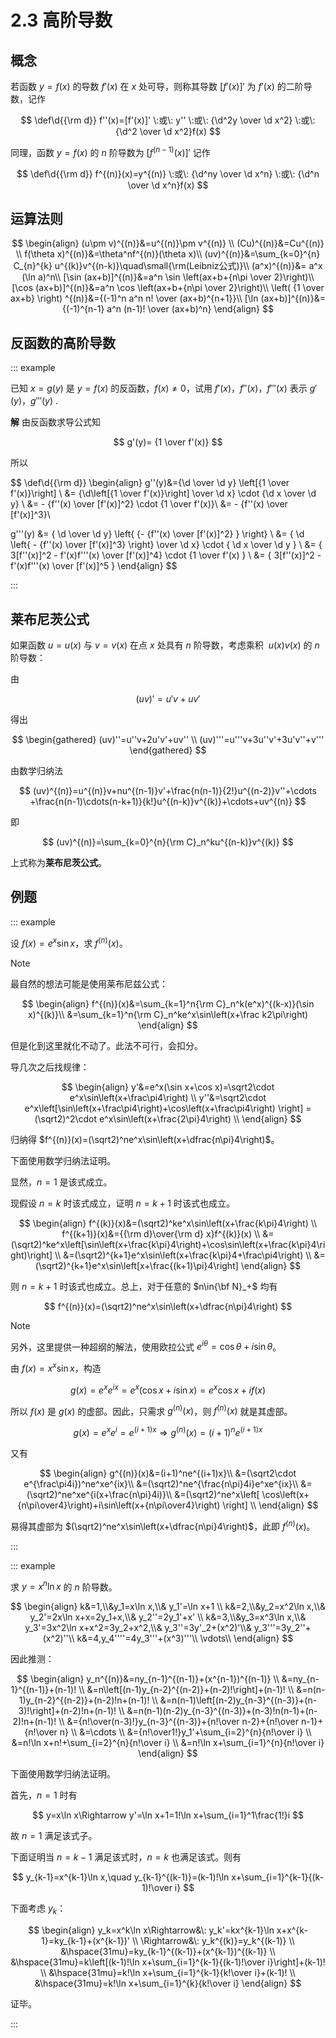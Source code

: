 # 2.3 高阶导数

## 概念

若函数 $y=f(x)$ 的导数 $f'(x)$ 在 $x$ 处可导，则称其导数 $[f'(x)]'$ 为 $f'(x)$ 的二阶导数，记作

$$
\def\d{{\rm d}}
f''(x)=[f'(x)]' \:或\: y'' \:或\: {\d^2y \over \d x^2} \:或\: {\d^2 \over \d x^2}f(x)
$$

同理，函数 $y=f(x)$ 的 $n$ 阶导数为 $[f^{(n-1)}(x)]'$ 记作

$$
\def\d{{\rm d}}
f^{(n)}(x)=y^{(n)} \:或\: {\d^ny \over \d x^n} \:或\: {\d^n \over \d x^n}f(x)
$$

## 运算法则

$$
\begin{align}
(u\pm v)^{(n)}&=u^{(n)}\pm v^{(n)} \\
(Cu)^{(n)}&=Cu^{(n)} \\
f(\theta x)^{(n)}&=\theta^nf^{(n)}(\theta x)\\
(uv)^{(n)}&=\sum_{k=0}^{n} C_{n}^{k} u^{(k)}v^{(n-k)}\quad\small{\rm(Leibniz公式)}\\
(a^x)^{(n)}&= a^x (\ln a)^n\\
[\sin (ax+b)]^{(n)}&=a^n \sin \left(ax+b+{n\pi \over 2}\right)\\
[\cos (ax+b)]^{(n)}&=a^n \cos \left(ax+b+{n\pi \over 2}\right)\\
\left( {1 \over ax+b} \right) ^{(n)}&={(-1)^n a^n n! \over (ax+b)^{n+1}}\\
[\ln (ax+b)]^{(n)}&={(-1)^{n-1} a^n (n-1)! \over (ax+b)^n}
\end{align}
$$

## 反函数的高阶导数

::: example

已知 $x=g(y)$ 是 $y=f(x)$ 的反函数，$f(x) \ne 0$，试用 $f'(x)$，$f''(x)$，$f'''(x)$ 表示 $g'(y)$，$g'''(y)$ .

**解** 由反函数求导公式知

$$
g'(y)= {1 \over f'(x)}
$$

所以

$$
\def\d{{\rm d}}
\begin{align}
g''(y)&={\d \over \d y} \left[{1 \over f'(x)}\right] \\
&= {\d\left[{1 \over f'(x)}\right] \over \d x} \cdot {\d x \over \d y} \\
&= - {f''(x) \over [f'(x)]^2} \cdot {1 \over f'(x)}\\
&= - {f''(x) \over [f'(x)]^3}\\

g'''(y) &= { \d \over \d y} \left\{ {- {f''(x) \over [f'(x)]^2} } \right\} \\
&= { \d \left\{ - {f''(x) \over [f'(x)]^3} \right\} \over \d x} \cdot { \d x \over \d y } \\
&= { 3[f''(x)]^2 - f'(x)f'''(x) \over [f'(x)]^4} \cdot {1 \over f'(x) } \\
&= { 3[f''(x)]^2 - f'(x)f'''(x) \over [f'(x)]^5 }
\end{align}
$$

:::

## 莱布尼茨公式

如果函数 $u = u(x)$ 与 $v = v(x)$ 在点 $x$ 处具有 $n$ 阶导数，考虑乘积 $\:u(x)v(x)$ 的 $n$ 阶导数：

由

$$
(uv)'=u'v+uv'
$$

得出

$$
\begin{gathered}
(uv)''=u''v+2u'v'+uv'' \\
(uv)'''=u'''v+3u''v'+3u'v''+v'''
\end{gathered}
$$

由数学归纳法

$$
(uv)^{(n)}=u^{(n)}v+nu^{(n-1)}v'+\frac{n(n-1)}{2!}u^{(n-2)}v''+\cdots +\frac{n(n-1)\cdots(n-k+1)}{k!}u^{(n-k)}v^{(k)}+\cdots+uv^{(n)}
$$

即

$$
(uv)^{(n)}=\sum_{k=0}^{n}{\rm C}_n^ku^{(n-k)}v^{(k)}
$$

上式称为**莱布尼茨公式**。

## 例题

::: example

设 $f(x)=e^x\sin x$，求 $f^{(n)}(x)$。

> [!note]
>
> 最自然的想法可能是使用莱布尼兹公式：
>
> $$
> \begin{align}
> f^{(n)}(x)&=\sum_{k=1}^n{\rm C}_n^k(e^x)^{(k-x)}(\sin x)^{(k)}\\
> &=\sum_{k=1}^n{\rm C}_n^ke^x\sin\left(x+\frac k2\pi\right)
> \end{align}
> $$
>
> 但是化到这里就化不动了。此法不可行，会扣分。

导几次之后找规律：

$$
\begin{align}
y'&=e^x(\sin x+\cos x)=\sqrt2\cdot e^x\sin\left(x+\frac\pi4\right) \\
y''&=\sqrt2\cdot e^x\left[\sin\left(x+\frac\pi4\right)+\cos\left(x+\frac\pi4\right) \right]
=(\sqrt2)^2\cdot e^x\sin\left(x+\frac{2\pi}4\right) \\
\end{align}
$$

归纳得 $f^{(n)}(x)=(\sqrt2)^ne^x\sin\left(x+\dfrac{n\pi}4\right)$。

下面使用数学归纳法证明。

显然，$n=1$ 是该式成立。

现假设 $n=k$ 时该式成立，证明 $n=k+1$ 时该式也成立。

$$
\begin{align}
f^{(k)}(x)&=(\sqrt2)^ke^x\sin\left(x+\frac{k\pi}4\right) \\
f^{(k+1)}(x)&={{\rm d}\over{\rm d} x}f^{(k)}(x) \\
&=(\sqrt2)^ke^x\left[\sin\left(x+\frac{k\pi}4\right)+\cos\sin\left(x+\frac{k\pi}4\right)\right] \\
&=(\sqrt2)^{k+1}e^x\sin\left(x+\frac{k\pi}4+\frac\pi4\right) \\
&=(\sqrt2)^{k+1}e^x\sin\left[x+\frac{(k+1)\pi}4\right]
\end{align}
$$

则 $n=k+1$ 时该式也成立。总上，对于任意的 $n\in{\bf N}_+$ 均有

$$
f^{(n)}(x)=(\sqrt2)^ne^x\sin\left(x+\dfrac{n\pi}4\right)
$$

> [!note]
>
> 另外，这里提供一种超纲的解法，使用欧拉公式 $e^{i\theta}=\cos\theta+i\sin\theta$。
>
> 由 $f(x)=x^x\sin x$，构造
>
> $$
> g(x)=e^xe^{ix}=e^x(\cos x+i\sin x)=e^x\cos x+if(x)
> $$
>
> 所以 $f(x)$ 是 $g(x)$ 的虚部。因此，只需求 $g^{(n)}(x)$，则 $f^{(n)}(x)$ 就是其虚部。
>
> $$
> g(x)=e^xe^{i}=e^{(i+1)x}\Rightarrow g^{(n)}(x)=(i+1)^ne^{(i+1)x}
> $$
>
> 又有
>
> $$
> \begin{align}
> g^{(n)}(x)&=(i+1)^ne^{(i+1)x}\\
> &=(\sqrt2\cdot e^{\frac\pi4i})^ne^xe^{ix}\\
> &=(\sqrt2)^ne^{\frac{n\pi}4i}e^xe^{ix}\\
> &=(\sqrt2)^ne^xe^{i(x+\frac{n\pi}4i)}\\
> &=(\sqrt2)^ne^x\left[ \cos\left(x+{n\pi\over4}\right)+i\sin\left(x+{n\pi\over4}\right) \right] \\
> \end{align}
> $$
>
> 易得其虚部为 $(\sqrt2)^ne^x\sin\left(x+\dfrac{n\pi}4\right)$，此即 $f^{(n)}(x)$。

:::

::: example

求 $y=x^n\ln x$ 的 $n$ 阶导数。

$$
\begin{align}
k&=1,\\&y_1=x\ln x,\\&
y_1'=\ln x+1 \\
k&=2,\\&y_2=x^2\ln x,\\&
y_2'=2x\ln x+x=2y_1+x,\\&
y_2''=2y_1'+x' \\
k&=3,\\&y_3=x^3\ln x,\\&
y_3'=3x^2\ln x+x^2=3y_2+x^2,\\&
y_3''=3y'_2+(x^2)'\\&
y_3'''=3y_2''+(x^2)''\\
k&=4,y_4''''=4y_3'''+(x^3)'''\\
\vdots\\
\end{align}
$$

因此推测：

$$
\begin{align}
y_n^{(n)}&=ny_{n-1}^{(n-1)}+(x^{n-1})^{(n-1)} \\
&=ny_{n-1}^{(n-1)}+(n-1)! \\
&=n\left[(n-1)y_{n-2}^{(n-2)}+(n-2)!\right]+(n-1)! \\
&=n(n-1)y_{n-2}^{(n-2)}+(n-2)!n+(n-1)! \\
&=n(n-1)\left[(n-2)y_{n-3}^{(n-3)}+(n-3)!\right]+(n-2)!n+(n-1)! \\
&=n(n-1)(n-2)y_{n-3}^{(n-3)}+(n-3)!n(n-1)+(n-2)!n+(n-1)! \\
&={n!\over(n-3)!}y_{n-3}^{(n-3)}+{n!\over n-2}+{n!\over n-1}+{n!\over n} \\
&=\cdots \\
&={n!\over1!}y_1'+\sum_{i=2}^{n}{n!\over i} \\
&=n!\ln x+n!+\sum_{i=2}^{n}{n!\over i} \\
&=n!\ln x+\sum_{i=1}^{n}{n!\over i}
\end{align}
$$

下面使用数学归纳法证明。

首先，$n=1$ 时有

$$
y=x\ln x\Rightarrow y'=\ln x+1=1!\ln x+\sum_{i=1}^1\frac{1!}i
$$

故 $n=1$ 满足该式子。

下面证明当 $n=k-1$ 满足该式时，$n=k$ 也满足该式。则有

$$
y_{k-1}=x^{k-1}\ln x,\quad y_{k-1}^{(k-1)}=(k-1)!\ln x+\sum_{i=1}^{k-1}{(k-1)!\over i}
$$

下面考虑 $y_k$：

$$
\begin{align}
y_k=x^k\ln x\Rightarrow&\:
y_k'=kx^{k-1}\ln x+x^{k-1}=ky_{k-1}+(x^{k-1})' \\
\Rightarrow&\: y_k^{(k)}=y_k^{(k-1)} \\
&\hspace{31mu}=ky_{k-1}^{(k-1)}+(x^{k-1})^{(k-1)} \\
&\hspace{31mu}=k\left[(k-1)!\ln x+\sum_{i=1}^{k-1}{(k-1)!\over i}\right]+(k-1)! \\
&\hspace{31mu}=k!\ln x+\sum_{i=1}^{k-1}{k!\over i}+(k-1)! \\
&\hspace{31mu}=k!\ln x+\sum_{i=1}^{k}{k!\over i}
\end{align}
$$

证毕。

:::
